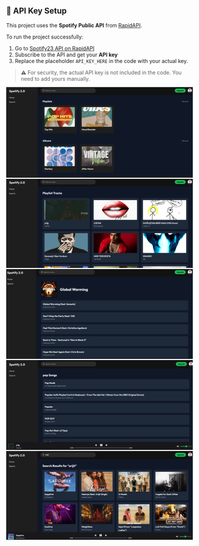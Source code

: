 ## 🔐 API Key Setup

This project uses the **Spotify Public API** from [RapidAPI](https://rapidapi.com/Glavier/api/spotify23/).

To run the project successfully:

1. Go to [Spotify23 API on RapidAPI](https://rapidapi.com/Glavier/api/spotify23/)
2. Subscribe to the API and get your **API key**
3. Replace the placeholder `API_KEY_HERE` in the code with your actual key.

> ⚠️ For security, the actual API key is not included in the code. You need to add yours manually.

![image alt](https://github.com/22bcs13235/spotify-clone-app/blob/d3b0b383dfab40e20334d2b2bdc581aeb7113131/Sample%20Images/1.png)
![image alt](https://github.com/22bcs13235/spotify-clone-app/blob/d3b0b383dfab40e20334d2b2bdc581aeb7113131/Sample%20Images/2.png)
![image alt](https://github.com/22bcs13235/spotify-clone-app/blob/d3b0b383dfab40e20334d2b2bdc581aeb7113131/Sample%20Images/3.png)
![image alt](https://github.com/22bcs13235/spotify-clone-app/blob/d3b0b383dfab40e20334d2b2bdc581aeb7113131/Sample%20Images/4.png)
![image alt](https://github.com/22bcs13235/spotify-clone-app/blob/d3b0b383dfab40e20334d2b2bdc581aeb7113131/Sample%20Images/5.png)
